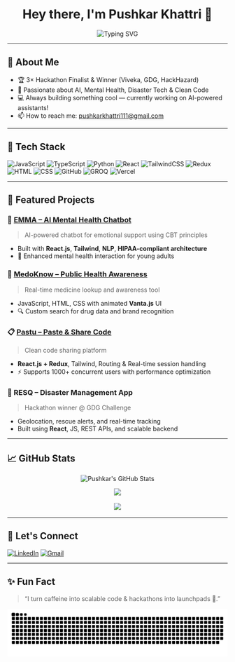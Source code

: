 <!-- README.md -->

<h1 align="center">Hey there, I'm Pushkar Khattri 👋</h1>

<p align="center">
  <img src="https://readme-typing-svg.demolab.com?font=Fira+Code&pause=1000&center=true&vCenter=true&width=440&lines=AI+Enthusiast+%7C+Fullstack+Developer;Open+Source+Contributor+%7C+Hackathon+Winner;React.js+%7C+Python+%7C+GROQ+%7C+Tailwind+Wizard" alt="Typing SVG" />
</p>

---

## 🧠 About Me

- 🏆 3× Hackathon Finalist & Winner (Viveka, GDG, HackHazard)
- 💬 Passionate about AI, Mental Health, Disaster Tech & Clean Code
- 💻 Always building something cool — currently working on AI-powered assistants!
- 📫 How to reach me: pushkarkhattri111@gmail.com

---

## 🚀 Tech Stack

![JavaScript](https://img.shields.io/badge/-JavaScript-black?style=for-the-badge&logo=javascript)
![TypeScript](https://img.shields.io/badge/-TypeScript-3178C6?style=for-the-badge&logo=typescript&logoColor=white)
![Python](https://img.shields.io/badge/-Python-3776AB?style=for-the-badge&logo=python&logoColor=white)
![React](https://img.shields.io/badge/-React-black?style=for-the-badge&logo=react)
![TailwindCSS](https://img.shields.io/badge/-Tailwind_CSS-38B2AC?style=for-the-badge&logo=tailwind-css)
![Redux](https://img.shields.io/badge/-Redux-764ABC?style=for-the-badge&logo=redux)
![HTML](https://img.shields.io/badge/-HTML5-E34F26?style=for-the-badge&logo=html5&logoColor=white)
![CSS](https://img.shields.io/badge/-CSS3-1572B6?style=for-the-badge&logo=css3)
![GitHub](https://img.shields.io/badge/-GitHub-black?style=for-the-badge&logo=github)
![GROQ](https://img.shields.io/badge/-GROQ-AI-critical?style=for-the-badge&logo=groq)
![Vercel](https://img.shields.io/badge/-Vercel-000000?style=for-the-badge&logo=vercel)

---

## 🧩 Featured Projects

### 🧠 [EMMA – AI Mental Health Chatbot](https://github.com/RaGaS958/EMMA.git)
> AI-powered chatbot for emotional support using CBT principles
- Built with **React.js**, **Tailwind**, **NLP**, **HIPAA-compliant architecture**
- 🧠 Enhanced mental health interaction for young adults

### 💊 [MedoKnow – Public Health Awareness](https://github.com/RaGaS958/Medoknow.git)
> Real-time medicine lookup and awareness tool
- JavaScript, HTML, CSS with animated **Vanta.js** UI
- 🔍 Custom search for drug data and brand recognition

### 📋 [Pastu – Paste & Share Code](https://github.com/RaGaS958/Pastu.git)
> Clean code sharing platform
- **React.js + Redux**, Tailwind, Routing & Real-time session handling
- ⚡ Supports 1000+ concurrent users with performance optimization

### 🚨 RESQ – Disaster Management App
> Hackathon winner @ GDG Challenge
- Geolocation, rescue alerts, and real-time tracking
- Built using **React**, JS, REST APIs, and scalable backend

---

## 📈 GitHub Stats

<p align="center">
  <img src="https://github-readme-stats.vercel.app/api?username=RaGaS958&show_icons=true&theme=radical" alt="Pushkar's GitHub Stats" />
</p>

<p align="center">
  <img src="https://github-readme-streak-stats.herokuapp.com?user=RaGaS958&theme=dark&hide_border=true" />
</p>

<p align="center">
  <img src="https://github-readme-activity-graph.cyclic.app/graph?username=RaGaS958&theme=github-compact" />
</p>

---

## 🎯 Let's Connect

[![LinkedIn](https://img.shields.io/badge/-Pushkar%20Khattri-blue?style=for-the-badge&logo=Linkedin&logoColor=white&link=https://linkedin.com/in/pushkar-khattri)](https://linkedin.com/in/pushkar-khattri)
[![Gmail](https://img.shields.io/badge/-pushkarkhattri111@gmail.com-c14438?style=for-the-badge&logo=Gmail&logoColor=white)](mailto:pushkarkhattri111@gmail.com)

---

## ✨ Fun Fact

> “I turn caffeine into scalable code & hackathons into launchpads 🚀.”

<!-- Dynamic Snake contribution -->
<p align="center">
  <img src="https://raw.githubusercontent.com/Platane/snk/output/github-contribution-grid-snake.svg" />
</p>
